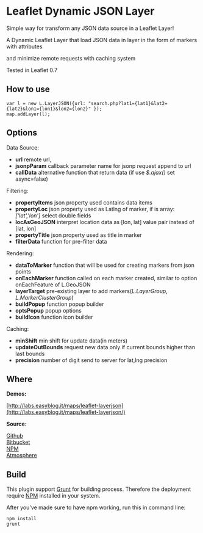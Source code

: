 Leaflet Dynamic JSON Layer
============

Simple way for transform any JSON data source in a Leaflet Layer!

A Dynamic Leaflet Layer that load JSON data in layer in the form of markers with attributes

and minimize remote requests with caching system

Tested in Leaflet 0.7


How to use
------

```
var l = new L.LayerJSON({url: "search.php?lat1={lat1}&lat2={lat2}&lon1={lon1}&lon2={lon2}" });
map.addLayer(l);
```

Options
------

Data Source:
* **url** remote url,
* **jsonpParam** callback parameter name for jsonp request append to url
* **callData** alternative function that return data (if use *$.ajax()* set async=false)

Filtering:
* **propertyItems** json property used contains data items
* **propertyLoc** json property used as Latlng of marker, if is array: *['lat','lon']* select double fields
* **locAsGeoJSON** interpret location data as [lon, lat] value pair instead of [lat, lon]
* **propertyTitle** json property used as title in marker
* **filterData** function for pre-filter data

Rendering:
* **dataToMarker** function that will be used for creating markers from json points
* **onEachMarker** function called on each marker created, similar to option onEachFeature of L.GeoJSON
* **layerTarget** pre-existing layer to add markers(*L.LayerGroup*, *L.MarkerClusterGroup*)
* **buildPopup** function popup builder
* **optsPopup** popup options
* **buildIcon** function icon builder

Caching:
* **minShift** min shift for update data(in meters)
* **updateOutBounds** request new data only if current bounds higher than last bounds
* **precision** number of digit send to server for lat,lng precision

Where
------

**Demos:**

[http://labs.easyblog.it/maps/leaflet-layerjson](http://labs.easyblog.it/maps/leaflet-layerjson/)

**Source:**

[Github](https://github.com/stefanocudini/leaflet-layerjson)  
[Bitbucket](https://bitbucket.org/zakis_/leaflet-layerjson)  
[NPM](https://npmjs.org/package/leaflet-layerjson)  
[Atmosphere](https://atmosphere.meteor.com/package/leaflet-layerjson)


Build
------
This plugin support [Grunt](http://gruntjs.com/) for building process.
Therefore the deployment require [NPM](https://npmjs.org/) installed in your system.

After you've made sure to have npm working, run this in command line:
```
npm install
grunt
```


